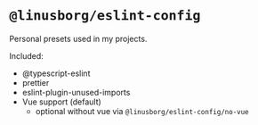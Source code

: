 # `@linusborg/eslint-config`

Personal presets used in my projects.

Included:

- @typescript-eslint
- prettier
- eslint-plugin-unused-imports
- Vue support (default)
  - optional without vue via `@linusborg/eslint-config/no-vue`

